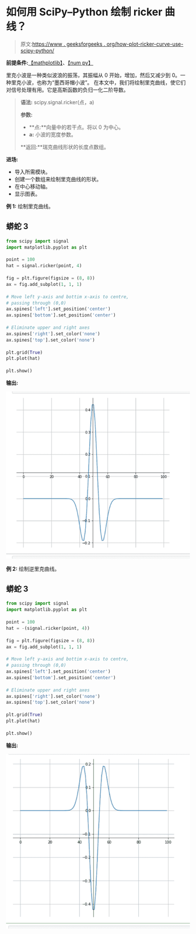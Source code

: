 # 如何用 SciPy–Python 绘制 ricker 曲线？

> 原文:[https://www . geeksforgeeks . org/how-plot-ricker-curve-use-scipy-python/](https://www.geeksforgeeks.org/how-to-plot-ricker-curve-using-scipy-python/)

**前提条件:**[【mathplotlib】](https://www.geeksforgeeks.org/python-introduction-matplotlib/)、[【num py】](https://www.geeksforgeeks.org/numpy-in-python-set-1-introduction/)

里克小波是一种类似波浪的振荡，其振幅从 0 开始，增加，然后又减少到 0。一种里克小波，也称为“墨西哥帽小波”。
在本文中，我们将绘制里克曲线，使它们对信号处理有用。它是高斯函数的负归一化二阶导数。

> **语法:** scipy.signal.ricker(点，a)
> 
> **参数:**
> 
> *   **点:**向量中的若干点。将以 0 为中心。
> *   **a:** 小波的宽度参数。
> 
> **返回:**瑞克曲线形状的长度点数组。

**进场:**

*   导入所需模块。
*   创建一个数组来绘制里克曲线的形状。
*   在中心移动轴。
*   显示图表。

**例 1:** 绘制里克曲线。

## 蟒蛇 3

```py
from scipy import signal
import matplotlib.pyplot as plt

point = 100
hat = signal.ricker(point, 4)

fig = plt.figure(figsize = (8, 8))
ax = fig.add_subplot(1, 1, 1)

# Move left y-axis and bottim x-axis to centre,
# passing through (0,0)
ax.spines['left'].set_position('center')
ax.spines['bottom'].set_position('center')

# Eliminate upper and right axes
ax.spines['right'].set_color('none')
ax.spines['top'].set_color('none')

plt.grid(True)
plt.plot(hat)

plt.show()
```

**输出:**

![](img/f4695ae86d7b5c4ae7923edd4a4e7705.png)

**例 2:** 绘制逆里克曲线。

## 蟒蛇 3

```py
from scipy import signal
import matplotlib.pyplot as plt

point = 100
hat = -(signal.ricker(point, 4))

fig = plt.figure(figsize = (8, 8))
ax = fig.add_subplot(1, 1, 1)

# Move left y-axis and bottim x-axis to centre,
# passing through (0,0)
ax.spines['left'].set_position('center')
ax.spines['bottom'].set_position('center')

# Eliminate upper and right axes
ax.spines['right'].set_color('none')
ax.spines['top'].set_color('none')

plt.grid(True)
plt.plot(hat)

plt.show()
```

**输出:**

![](img/a24656a8942866c07bd5e7445cc141a3.png)